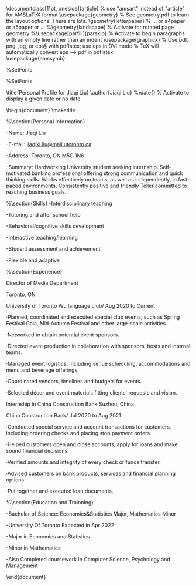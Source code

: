 \documentclass[11pt, oneside]{article}   	% use "amsart" instead of "article" for AMSLaTeX format
\usepackage{geometry}                		% See geometry.pdf to learn the layout options. There are lots.
\geometry{letterpaper}                   		% ... or a4paper or a5paper or ... 
%\geometry{landscape}                		% Activate for rotated page geometry
%\usepackage[parfill]{parskip}    		% Activate to begin paragraphs with an empty line rather than an indent
\usepackage{graphicx}				% Use pdf, png, jpg, or eps§ with pdflatex; use eps in DVI mode
								% TeX will automatically convert eps --> pdf in pdflatex		
\usepackage{amssymb}

%SetFonts

%SetFonts


\title{Personal Profile for Jiaqi Liu}
\author{Jiaqi Liu}
%\date{}							% Activate to display a given date or no date

\begin{document}
\maketitle

%\section{Personal Information} 

-Name: Jiaqi Liu

-E-mail: jiaqiki.liu@mail.utoronto.ca

-Address: Toronto, ON M5G 1N6

-Summary: Hardworking University student seeking internship. Self-motivated banking professional offering strong communication and quick thinking skills. Works effectively on teams, as well as independently, in fast-paced environments. Consistently positive and friendly Teller committed to reaching business goals.

%\section{Skills}
-Interdisciplinary teaching

-Tutoring and after school help 

-Behavioral/cognitive skills development

-Interactive teaching/learning

-Student assessment and achievement 

-Flexible and adaptive

%\section{Experience}

Director of Media Department

Toronto, ON

University of Toronto Wu language club/ Aug 2020 to Current

·Planned, coordinated and executed special club events, such as Spring Festival Gala, Mid-Autumn Festival and other large-scale activities.

·Networked to obtain potential event sponsors.

·Directed event production in collaboration with sponsors, hosts and internal teams. 

·Managed event logistics, including venue scheduling, accommodations and menu and beverage offerings.

·Coordinated vendors, timelines and budgets for events.

·Selected décor and event materials fitting clients' requests and vision.


Internship in China Construction Bank Suzhou, China

China Construction Bank/ Jul 2020 to Aug 2021

·Conducted special service and account transactions for customers, including ordering checks and placing stop payment orders.

·Helped customers open and close accounts, apply for loans and make sound financial decisions.

·Verified amounts and integrity of every check or funds transfer.

·Advised customers on bank products, services and financial planning options. 

·Put together and executed loan documents.

%\section{Education and Trainning}

-Bachelor of Science: Economics&Statistics Major, Mathematics Minor 

-University Of Toronto Expected in Apr 2022

-Major in Economics and Statistics

-Minor in Mathematics

-Also Completed coursework in Computer Science, Psychology and Management


\end{document}  